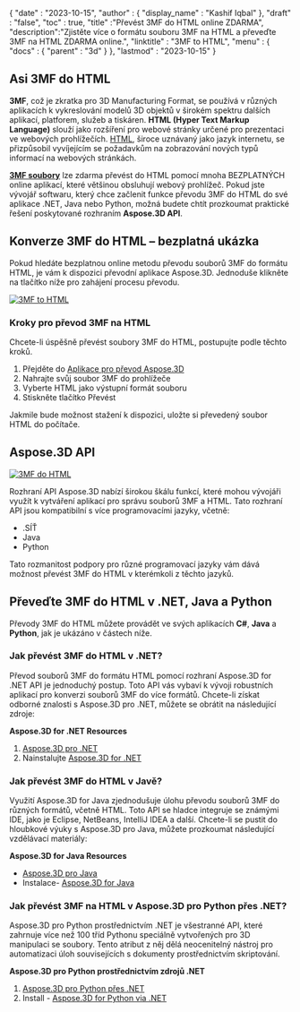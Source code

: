 {
  "date" : "2023-10-15",
  "author" : {
    "display_name" : "Kashif Iqbal"
},
  "draft" : "false",
  "toc" : true,
  "title" :"Převést 3MF do HTML online ZDARMA",
  "description":"Zjistěte více o formátu souboru 3MF na HTML a převeďte 3MF na HTML ZDARMA online.",
  "linktitle" : "3MF to HTML",
  "menu" : {
    "docs" : {
      "parent" : "3d"
}
},
  "lastmod" : "2023-10-15"
}

## Asi 3MF do HTML

**3MF**, což je zkratka pro 3D Manufacturing Format, se používá v různých aplikacích k vykreslování modelů 3D objektů v širokém spektru dalších aplikací, platforem, služeb a tiskáren. **HTML (Hyper Text Markup Language)** slouží jako rozšíření pro webové stránky určené pro prezentaci ve webových prohlížečích. [HTML](/cs/web/html/), široce uznávaný jako jazyk internetu, se přizpůsobil vyvíjejícím se požadavkům na zobrazování nových typů informací na webových stránkách.

**[3MF soubory](/cs/3d/3mf/)** lze zdarma převést do HTML pomocí mnoha BEZPLATNÝCH online aplikací, které většinou obsluhují webový prohlížeč. Pokud jste vývojář softwaru, který chce začlenit funkce převodu 3MF do HTML do své aplikace .NET, Java nebo Python, možná budete chtít prozkoumat praktické řešení poskytované rozhraním **Aspose.3D API**.

## Konverze 3MF do HTML – bezplatná ukázka

Pokud hledáte bezplatnou online metodu převodu souborů 3MF do formátu HTML, je vám k dispozici převodní aplikace Aspose.3D. Jednoduše klikněte na tlačítko níže pro zahájení procesu převodu.

[![3MF to HTML](../3mf-to-html.png)](https://products.aspose.app/3d/conversion/3mf-to-html)

### Kroky pro převod 3MF na HTML

Chcete-li úspěšně převést soubory 3MF do HTML, postupujte podle těchto kroků.

1. Přejděte do [Aplikace pro převod Aspose.3D](https://products.aspose.app/3d/conversion/3mf-to-html)
1. Nahrajte svůj soubor 3MF do prohlížeče
1. Vyberte HTML jako výstupní formát souboru
1. Stiskněte tlačítko Převést

Jakmile bude možnost stažení k dispozici, uložte si převedený soubor HTML do počítače.

## Aspose.3D API

[![3MF do HTML](../try-aspose-3d.png)](https://products.aspose.com/3d/)

Rozhraní API Aspose.3D nabízí širokou škálu funkcí, které mohou vývojáři využít k vytváření aplikací pro správu souborů 3MF a HTML. Tato rozhraní API jsou kompatibilní s více programovacími jazyky, včetně:

* .SÍŤ
* Java
* Python

Tato rozmanitost podpory pro různé programovací jazyky vám dává možnost převést 3MF do HTML v kterémkoli z těchto jazyků.

## Převeďte 3MF do HTML v .NET, Java a Python

Převody 3MF do HTML můžete provádět ve svých aplikacích **C#**, **Java** a **Python**, jak je ukázáno v částech níže.

### Jak převést 3MF do HTML v .NET?

Převod souborů 3MF do formátu HTML pomocí rozhraní Aspose.3D for .NET API je jednoduchý postup. Toto API vás vybaví k vývoji robustních aplikací pro konverzi souborů 3MF do více formátů. Chcete-li získat odborné znalosti s Aspose.3D pro .NET, můžete se obrátit na následující zdroje:

**Aspose.3D for .NET Resources**

1. [Aspose.3D pro .NET](https://products.aspose.com/3d/net/)
1. Nainstalujte [Aspose.3D for .NET](https://docs.aspose.com/3d/net/installation/)

### Jak převést 3MF do HTML v Javě?

Využití Aspose.3D for Java zjednodušuje úlohu převodu souborů 3MF do různých formátů, včetně HTML. Toto API se hladce integruje se známými IDE, jako je Eclipse, NetBeans, IntelliJ IDEA a další. Chcete-li se pustit do hloubkové výuky s Aspose.3D pro Java, můžete prozkoumat následující vzdělávací materiály:

**Aspose.3D for Java Resources**

* [Aspose.3D pro Java](https://products.aspose.com/3d/java/)
* Instalace- [Aspose.3D for Java](https://docs.aspose.com/3d/java/installation/)

### Jak převést 3MF na HTML v Aspose.3D pro Python přes .NET?

Aspose.3D pro Python prostřednictvím .NET je všestranné API, které zahrnuje více než 100 tříd Pythonu speciálně vytvořených pro 3D manipulaci se soubory. Tento atribut z něj dělá neocenitelný nástroj pro automatizaci úloh souvisejících s dokumenty prostřednictvím skriptování.

**Aspose.3D pro Python prostřednictvím zdrojů .NET**

1. [Aspose.3D pro Python přes .NET](https://products.aspose.com/3d/python-net/)
1. Install - [Aspose.3D for Python via .NET](https://releases.aspose.com/3d/python-net/)
